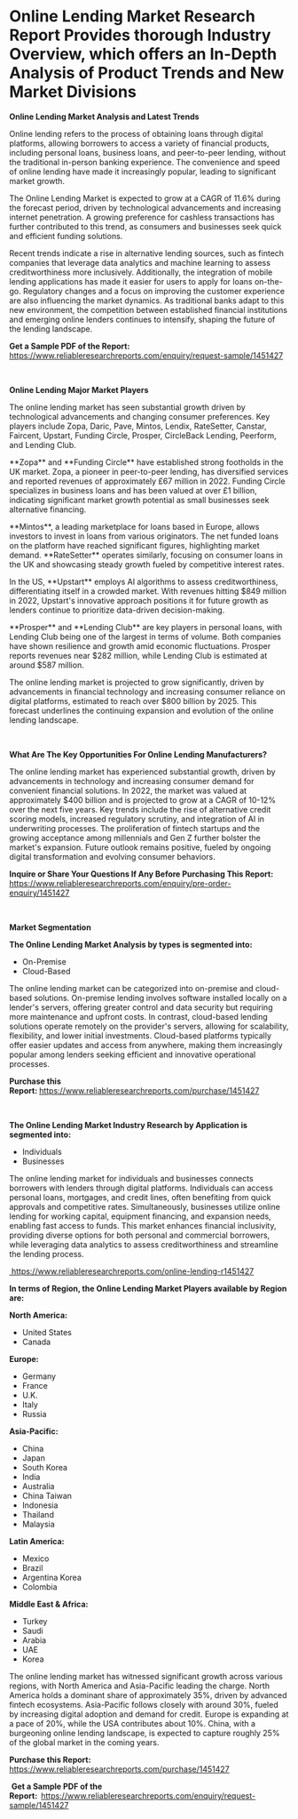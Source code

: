 <p><h1>Online Lending Market Research Report Provides thorough Industry Overview, which offers an In-Depth Analysis of Product Trends and New Market Divisions</h1></p><p><strong>Online Lending Market Analysis and Latest Trends</strong></p>
<p><p>Online lending refers to the process of obtaining loans through digital platforms, allowing borrowers to access a variety of financial products, including personal loans, business loans, and peer-to-peer lending, without the traditional in-person banking experience. The convenience and speed of online lending have made it increasingly popular, leading to significant market growth.</p><p>The Online Lending Market is expected to grow at a CAGR of 11.6% during the forecast period, driven by technological advancements and increasing internet penetration. A growing preference for cashless transactions has further contributed to this trend, as consumers and businesses seek quick and efficient funding solutions.</p><p>Recent trends indicate a rise in alternative lending sources, such as fintech companies that leverage data analytics and machine learning to assess creditworthiness more inclusively. Additionally, the integration of mobile lending applications has made it easier for users to apply for loans on-the-go. Regulatory changes and a focus on improving the customer experience are also influencing the market dynamics. As traditional banks adapt to this new environment, the competition between established financial institutions and emerging online lenders continues to intensify, shaping the future of the lending landscape.</p></p>
<p><strong>Get a Sample PDF of the Report:&nbsp;</strong> <a href="https://www.reliableresearchreports.com/enquiry/request-sample/1451427?utm_campaign=2809&utm_medium=2&utm_source=Github&utm_content=ia&utm_term=20042025&utm_id=online-lending">https://www.reliableresearchreports.com/enquiry/request-sample/1451427</a></p>
<p>&nbsp;</p>
<p><strong>Online Lending Major Market Players</strong></p>
<p><p>The online lending market has seen substantial growth driven by technological advancements and changing consumer preferences. Key players include Zopa, Daric, Pave, Mintos, Lendix, RateSetter, Canstar, Faircent, Upstart, Funding Circle, Prosper, CircleBack Lending, Peerform, and Lending Club.</p><p>**Zopa** and **Funding Circle** have established strong footholds in the UK market. Zopa, a pioneer in peer-to-peer lending, has diversified services and reported revenues of approximately £67 million in 2022. Funding Circle specializes in business loans and has been valued at over £1 billion, indicating significant market growth potential as small businesses seek alternative financing.</p><p>**Mintos**, a leading marketplace for loans based in Europe, allows investors to invest in loans from various originators. The net funded loans on the platform have reached significant figures, highlighting market demand. **RateSetter** operates similarly, focusing on consumer loans in the UK and showcasing steady growth fueled by competitive interest rates.</p><p>In the US, **Upstart** employs AI algorithms to assess creditworthiness, differentiating itself in a crowded market. With revenues hitting $849 million in 2022, Upstart's innovative approach positions it for future growth as lenders continue to prioritize data-driven decision-making.</p><p>**Prosper** and **Lending Club** are key players in personal loans, with Lending Club being one of the largest in terms of volume. Both companies have shown resilience and growth amid economic fluctuations. Prosper reports revenues near $282 million, while Lending Club is estimated at around $587 million.</p><p>The online lending market is projected to grow significantly, driven by advancements in financial technology and increasing consumer reliance on digital platforms, estimated to reach over $800 billion by 2025. This forecast underlines the continuing expansion and evolution of the online lending landscape.</p></p>
<p>&nbsp;</p>
<p><strong>What Are The Key Opportunities For Online Lending Manufacturers?</strong></p>
<p><p>The online lending market has experienced substantial growth, driven by advancements in technology and increasing consumer demand for convenient financial solutions. In 2022, the market was valued at approximately $400 billion and is projected to grow at a CAGR of 10-12% over the next five years. Key trends include the rise of alternative credit scoring models, increased regulatory scrutiny, and integration of AI in underwriting processes. The proliferation of fintech startups and the growing acceptance among millennials and Gen Z further bolster the market's expansion. Future outlook remains positive, fueled by ongoing digital transformation and evolving consumer behaviors.</p></p>
<p><strong>Inquire or Share Your Questions If Any Before Purchasing This Report:</strong> <a href="https://www.reliableresearchreports.com/enquiry/pre-order-enquiry/1451427?utm_campaign=2809&utm_medium=2&utm_source=Github&utm_content=ia&utm_term=20042025&utm_id=online-lending">https://www.reliableresearchreports.com/enquiry/pre-order-enquiry/1451427</a></p>
<p>&nbsp;</p>
<p><strong>Market Segmentation</strong></p>
<p><strong>The Online Lending Market Analysis by types is segmented into:</strong></p>
<p><ul><li>On-Premise</li><li>Cloud-Based</li></ul></p>
<p><p>The online lending market can be categorized into on-premise and cloud-based solutions. On-premise lending involves software installed locally on a lender's servers, offering greater control and data security but requiring more maintenance and upfront costs. In contrast, cloud-based lending solutions operate remotely on the provider's servers, allowing for scalability, flexibility, and lower initial investments. Cloud-based platforms typically offer easier updates and access from anywhere, making them increasingly popular among lenders seeking efficient and innovative operational processes.</p></p>
<p><strong>Purchase this Report:&nbsp;</strong><a href="https://www.reliableresearchreports.com/purchase/1451427?utm_campaign=2809&utm_medium=2&utm_source=Github&utm_content=ia&utm_term=20042025&utm_id=online-lending">https://www.reliableresearchreports.com/purchase/1451427</a></p>
<p>&nbsp;</p>
<p><strong>The Online Lending Market Industry Research by Application is segmented into:</strong></p>
<p><ul><li>Individuals</li><li>Businesses</li></ul></p>
<p><p>The online lending market for individuals and businesses connects borrowers with lenders through digital platforms. Individuals can access personal loans, mortgages, and credit lines, often benefiting from quick approvals and competitive rates. Simultaneously, businesses utilize online lending for working capital, equipment financing, and expansion needs, enabling fast access to funds. This market enhances financial inclusivity, providing diverse options for both personal and commercial borrowers, while leveraging data analytics to assess creditworthiness and streamline the lending process.</p></p>
<p><a href="https://www.reliableresearchreports.com/online-lending-r1451427?utm_campaign=2809&utm_medium=2&utm_source=Github&utm_content=ia&utm_term=20042025&utm_id=online-lending">&nbsp;https://www.reliableresearchreports.com/online-lending-r1451427</a></p>
<p><strong>In terms of Region, the Online Lending Market Players available by Region are:</strong></p>
<p>
    <p> <strong> North America: </strong>
        <ul>
            <li>United States</li>
            <li>Canada</li>
        </ul>
        </p> 
    <p> <strong> Europe: </strong>
        <ul>
            <li>Germany</li>
            <li>France</li>
            <li>U.K.</li>
            <li>Italy</li>
            <li>Russia</li>
        </ul>
        </p> 
    <p> <strong> Asia-Pacific: </strong>
        <ul>
            <li>China</li>
            <li>Japan</li>
            <li>South Korea</li>
            <li>India</li>
            <li>Australia</li>
            <li>China Taiwan</li>
            <li>Indonesia</li>
            <li>Thailand</li>
            <li>Malaysia</li>
        </ul>
        </p> 
    <p> <strong> Latin America: </strong>
        <ul>
            <li>Mexico</li>
            <li>Brazil</li>
            <li>Argentina Korea</li>
            <li>Colombia</li>
        </ul>
        </p> 
    <p> <strong> Middle East & Africa: </strong>
        <ul>
            <li>Turkey</li>
            <li>Saudi</li>
            <li>Arabia</li>
            <li>UAE</li>
            <li>Korea</li>
        </ul>
    </p>
    </p>
<p><p>The online lending market has witnessed significant growth across various regions, with North America and Asia-Pacific leading the charge. North America holds a dominant share of approximately 35%, driven by advanced fintech ecosystems. Asia-Pacific follows closely with around 30%, fueled by increasing digital adoption and demand for credit. Europe is expanding at a pace of 20%, while the USA contributes about 10%. China, with a burgeoning online lending landscape, is expected to capture roughly 25% of the global market in the coming years.</p></p>
<p><strong>Purchase this Report: </strong><a href="https://www.reliableresearchreports.com/purchase/1451427?utm_campaign=2809&utm_medium=2&utm_source=Github&utm_content=ia&utm_term=20042025&utm_id=online-lending">https://www.reliableresearchreports.com/purchase/1451427</a></p>
<p>&nbsp;<strong>Get a Sample PDF of the Report:&nbsp;&nbsp;</strong><a href="https://www.reliableresearchreports.com/enquiry/request-sample/1451427?utm_campaign=2809&utm_medium=2&utm_source=Github&utm_content=ia&utm_term=20042025&utm_id=online-lending">https://www.reliableresearchreports.com/enquiry/request-sample/1451427</a></p>
<p><strong></strong></p>
<p><p></p><p></p><p></p></p>